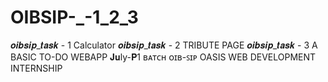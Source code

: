 # OIBSIP-_-1_2_3
𝒐𝒊𝒃𝒔𝒊𝒑_𝒕𝒂𝒔𝒌 - 1 
Calculator
𝒐𝒊𝒃𝒔𝒊𝒑_𝒕𝒂𝒔𝒌 - 2 
TRIBUTE PAGE
𝒐𝒊𝒃𝒔𝒊𝒑_𝒕𝒂𝒔𝒌 - 3 
A BASIC TO-DO WEBAPP
 𝐉𝐮ly-𝐏1 ʙᴀᴛᴄʜ ᴏɪʙ-ꜱɪᴘ
OASIS WEB DEVELOPMENT INTERNSHIP
